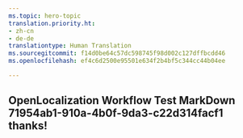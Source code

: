 ```yaml
---
ms.topic: hero-topic
translation.priority.ht:
- zh-cn
- de-de
translationtype: Human Translation
ms.sourcegitcommit: f14d0be64c57dc598745f98d002c127dffbcdd46
ms.openlocfilehash: ef4c6d2500e95501e634f2b4bf5c344cc44b04ee

---
```

## OpenLocalization Workflow Test MarkDown 71954ab1-910a-4b0f-9da3-c22d314facf1 thanks!



<!--HONumber=Sep16_HO1-->


